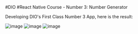 #DIO
#React Native Course - Number 3: Number Generator

Developing DIO's First Class Number 3 App, here is the result:

![image](https://user-images.githubusercontent.com/86370873/169661172-49ff674c-ddab-4027-90cd-585e70657802.png)
![image](https://user-images.githubusercontent.com/86370873/169661243-66c3db37-d97f-4619-8a17-8c0e10623403.png)
![image](https://user-images.githubusercontent.com/86370873/169661194-3a178e84-d5c2-4855-92ef-8b672f7c0eb2.png)






